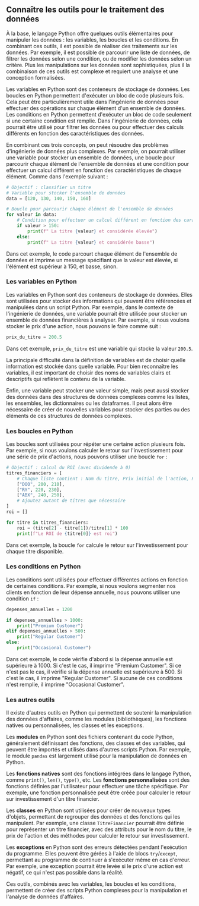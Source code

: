 ## Connaître les outils pour le traitement des données

À la base, le langage Python offre quelques outils élémentaires pour manipuler les données : les variables, les boucles et les conditions. En combinant ces outils, il est possible de réaliser des traitements sur les données. Par exemple, il est possible de parcourir une liste de données, de filtrer les données selon une condition, ou de modifier les données selon un critère. Plus les manipulations sur les données sont sophistiquées, plus il la combinaison de ces outils est complexe et requiert une analyse et une conception formalisées.

Les variables en Python sont des conteneurs de stockage de données. Les boucles en Python permettent d'exécuter un bloc de code plusieurs fois. Cela peut être particulièrement utile dans l'ingénierie de données pour effectuer des opérations sur chaque élément d'un ensemble de données. Les conditions en Python permettent d'exécuter un bloc de code seulement si une certaine condition est remplie. Dans l'ingénierie de données, cela pourrait être utilisé pour filtrer les données ou pour effectuer des calculs différents en fonction des caractéristiques des données.

En combinant ces trois concepts, on peut résoudre des problèmes d'ingénierie de données plus complexes. Par exemple, on pourrait utiliser une variable pour stocker un ensemble de données, une boucle pour parcourir chaque élément de l'ensemble de données et une condition pour effectuer un calcul différent en fonction des caractéristiques de chaque élément. Comme dans l'exemple suivant : 

```python
# Objectif : classifier un titre
# Variable pour stocker l'ensemble de données
data = [120, 130, 140, 150, 160]

# Boucle pour parcourir chaque élément de l'ensemble de données
for valeur in data:
    # Condition pour effectuer un calcul différent en fonction des caractéristiques de chaque élément
    if valeur > 150:
        print(f" La titre {valeur} et considérée élevée")
    else:
        print(f" La titre {valeur} et considérée basse")
```

Dans cet exemple, le code parcourt chaque élément de l'ensemble de données et imprime un message spécifiant que la valeur est élevée, si l'élément est supérieur à 150, et basse, sinon.


### Les variables en Python

Les variables en Python sont des conteneurs de stockage de données. Elles sont utilisées pour stocker des informations qui peuvent être référencées et manipulées dans un script Python. Par exemple, dans le contexte de l'ingénierie de données, une variable pourrait être utilisée pour stocker un ensemble de données financières à analyser. Par exemple, si nous voulons stocker le prix d'une action, nous pouvons le faire comme suit :

```python
prix_du_titre = 200.5
```

Dans cet exemple, `prix_du_titre` est une variable qui stocke la valeur `200.5`.

La principale difficulté dans la définition de variables est de choisir quelle information est stockée dans quelle variable. Pour bien reconnaître les variables, il est important de choisir des noms de variables clairs et descriptifs qui reflètent le contenu de la variable. 

Enfin, une variable peut stocker une valeur simple, mais peut aussi stocker des données dans des structures de données complexes comme les listes, les ensembles, les dictionnaires ou les dataframes. Il peut alors être nécessaire de créer de nouvelles variables pour stocker des parties ou des éléments de ces structures de données complexes. 

### Les boucles en Python

Les boucles sont utilisées pour répéter une certaine action plusieurs fois. Par exemple, si nous voulons calculer le retour sur l'investissement pour une série de prix d'actions, nous pouvons utiliser une boucle `for` :

```python
# Objectif : calcul du ROI (avec dividende à 0)
titres_financiers = [
    # Chaque liste contient : Nom du titre, Prix initial de l'action, Prix final de l'action
    ["DOO", 200, 210],
    ["RY", 220, 230],
    ["ABX", 240, 250],
    # Ajoutez autant de titres que nécessaire
]
roi = []

for titre in titres_financiers:
    roi = (titre[2] - titre[1])/titre[1] * 100
    print(f"Le ROI de {titre[0]} est roi")
```

Dans cet exemple, la boucle `for` calcule le retour sur l'investissement pour chaque titre disponible.

### Les conditions en Python

Les conditions sont utilisées pour effectuer différentes actions en fonction de certaines conditions. Par exemple, si nous voulons segmenter nos clients en fonction de leur dépense annuelle, nous pouvons utiliser une condition `if` :

```python
depenses_annuelles = 1200

if depenses_annuelles > 1000:
    print("Premium Customer")
elif depenses_annuelles > 500:
    print("Regular Customer")
else:
    print("Occasional Customer")
```

Dans cet exemple, le code vérifie d'abord si la dépense annuelle est supérieure à 1000. Si c'est le cas, il imprime "Premium Customer". Si ce n'est pas le cas, il vérifie si la dépense annuelle est supérieure à 500. Si c'est le cas, il imprime "Regular Customer". Si aucune de ces conditions n'est remplie, il imprime "Occasional Customer".


### Les autres outils

Il existe d'autres outils en Python qui permettent de soutenir la manipulation des données d'affaires, comme les modules (bibliothèques), les fonctions natives ou personnalisées, les classes et les exceptions.

Les **modules** en Python sont des fichiers contenant du code Python, généralement définissant des fonctions, des classes et des variables, qui peuvent être importés et utilisés dans d'autres scripts Python. Par exemple, le module `pandas` est largement utilisé pour la manipulation de données en Python.

Les **fonctions natives** sont des fonctions intégrées dans le langage Python, comme `print()`, `len()`, `type()`, etc. Les **fonctions personnalisées** sont des fonctions définies par l'utilisateur pour effectuer une tâche spécifique. Par exemple, une fonction personnalisée peut être créée pour calculer le retour sur investissement d'un titre financier.

Les **classes** en Python sont utilisées pour créer de nouveaux types d'objets, permettant de regrouper des données et des fonctions qui les manipulent. Par exemple, une classe `TitreFinancier` pourrait être définie pour représenter un titre financier, avec des attributs pour le nom du titre, le prix de l'action et des méthodes pour calculer le retour sur investissement.

Les **exceptions** en Python sont des erreurs détectées pendant l'exécution du programme. Elles peuvent être gérées à l'aide de blocs `try`/`except`, permettant au programme de continuer à s'exécuter même en cas d'erreur. Par exemple, une exception pourrait être levée si le prix d'une action est négatif, ce qui n'est pas possible dans la réalité.

Ces outils, combinés avec les variables, les boucles et les conditions, permettent de créer des scripts Python complexes pour la manipulation et l'analyse de données d'affaires.